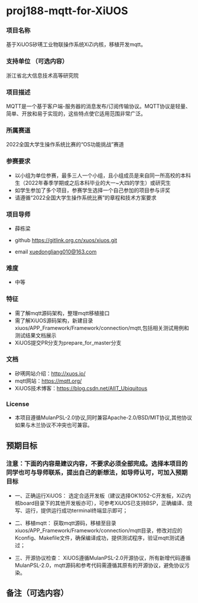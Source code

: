 # proj188-mqtt-for-XiUOS

### 项目名称
基于XiUOS矽璓工业物联操作系统XiZi内核，移植开发mqtt。

### 支持单位  （可选内容）
浙江省北大信息技术高等研究院

### 项目描述
MQTT是一个基于客户端-服务器的消息发布/订阅传输协议。MQTT协议是轻量、简单、开放和易于实现的，这些特点使它适用范围非常广泛。


### 所属赛道

2022全国大学生操作系统比赛的“OS功能挑战”赛道



### 参赛要求

- 以小组为单位参赛，最多三人一个小组，且小组成员是来自同一所高校的本科生（2022年春季学期或之后本科毕业的大一~大四的学生）或研究生
- 如学生参加了多个项目，参赛学生选择一个自己参加的项目参与评奖
- 请遵循“2022全国大学生操作系统比赛”的章程和技术方案要求



### 项目导师

* 薛栋梁

* github https://gitlink.org.cn/xuos/xiuos.git

* email xuedongliang010@163.com



### 难度

* 中等



### 特征


* 需了解mqtt源码架构，整理mqtt移植接口
* 需了解XiUOS源码架构，新建目录xiuos/APP_Framework/Framework/connection/mqtt,包括相关测试用例和测试结果文档展示
* XiUOS提交PR分支为prepare_for_master分支



### 文档

* 矽璓网站介绍：http://xuos.io/
* mqtt网站：https://mqtt.org/
* XiUOS技术博客：https://blog.csdn.net/AIIT_Ubiquitous

### License

* 本项目遵循MulanPSL-2.0协议,同时兼容Apache-2.0/BSD/MIT协议,其他协议如果与木兰协议不冲突也可兼容。



## 预期目标

### 注意：下面的内容是建议内容，不要求必须全部完成。选择本项目的同学也可与导师联系，提出自己的新想法，如导师认可，可加入预期目标

* 一、正确运行XiUOS：
选定合适开发板（建议选择OK1052-C开发板，XiZi内核board目录下的其他开发板亦可），可参考XiUOS已支持BSP，正确编译、烧写、运行，提供运行成功terminal终端显示即可；

* 二、移植mqtt：
获取mqtt源码，移植至目录xiuos/APP_Framework/Framework/connection/mqtt目录，修改对应的Kconfig、Makefile文件，确保编译成功，提供测试程序，验证mqtt测试通过；

* 三、开源协议检查：
XiUOS遵循MulanPSL-2.0开源协议，所有新增代码遵循MulanPSL-2.0，mqtt源码和参考代码需遵循其原有的开源协议，避免协议污染。

## 备注（可选内容）
